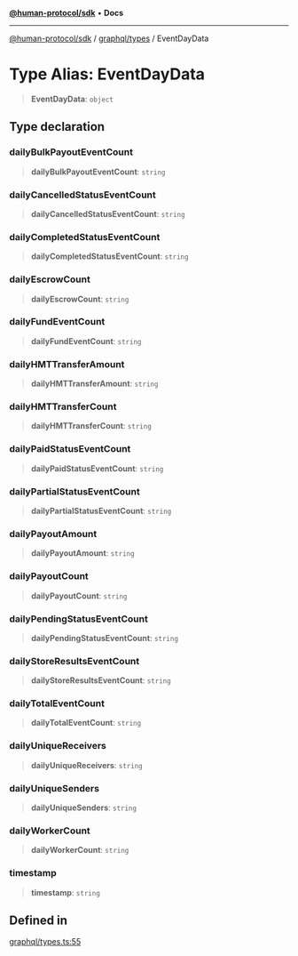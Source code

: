 [**@human-protocol/sdk**](../../../README.md) • **Docs**

***

[@human-protocol/sdk](../../../modules.md) / [graphql/types](../README.md) / EventDayData

# Type Alias: EventDayData

> **EventDayData**: `object`

## Type declaration

### dailyBulkPayoutEventCount

> **dailyBulkPayoutEventCount**: `string`

### dailyCancelledStatusEventCount

> **dailyCancelledStatusEventCount**: `string`

### dailyCompletedStatusEventCount

> **dailyCompletedStatusEventCount**: `string`

### dailyEscrowCount

> **dailyEscrowCount**: `string`

### dailyFundEventCount

> **dailyFundEventCount**: `string`

### dailyHMTTransferAmount

> **dailyHMTTransferAmount**: `string`

### dailyHMTTransferCount

> **dailyHMTTransferCount**: `string`

### dailyPaidStatusEventCount

> **dailyPaidStatusEventCount**: `string`

### dailyPartialStatusEventCount

> **dailyPartialStatusEventCount**: `string`

### dailyPayoutAmount

> **dailyPayoutAmount**: `string`

### dailyPayoutCount

> **dailyPayoutCount**: `string`

### dailyPendingStatusEventCount

> **dailyPendingStatusEventCount**: `string`

### dailyStoreResultsEventCount

> **dailyStoreResultsEventCount**: `string`

### dailyTotalEventCount

> **dailyTotalEventCount**: `string`

### dailyUniqueReceivers

> **dailyUniqueReceivers**: `string`

### dailyUniqueSenders

> **dailyUniqueSenders**: `string`

### dailyWorkerCount

> **dailyWorkerCount**: `string`

### timestamp

> **timestamp**: `string`

## Defined in

[graphql/types.ts:55](https://github.com/humanprotocol/human-protocol/blob/5aadf5b53e183f9fa135338ac711e8ae4734ff77/packages/sdk/typescript/human-protocol-sdk/src/graphql/types.ts#L55)

